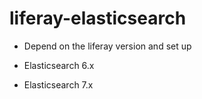 # liferay-elasticsearch

- Depend on the liferay version and set up

- Elasticsearch 6.x



- Elasticsearch 7.x
